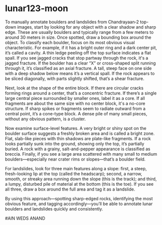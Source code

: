 # lunar123-moon


To manually annotate boulders and landslides from Chandrayaan‑2 top-down images, start by looking for any object with a clear shadow and sharp edge. These are usually boulders and typically range from a few meters to around 30 meters in size. Once spotted, draw a bounding box around the object. To classify each boulder, focus on its most obvious visual characteristic. For example, if it has a bright outer ring and a dark center pit, it’s called a cavity. A thin ledge peeling off the top surface indicates a flat spall. If you see jagged cracks that stop partway through the rock, it's a jagged fracture. If the boulder has a clear “X” or cross-shaped split running through it, it’s classified as an axial fracture. A tall, steep face on one side with a deep shadow below means it’s a vertical spall. If the rock appears to be sliced diagonally, with parts slightly shifted, that’s a shear fracture.

Next, look at the shape of the entire block. If there are circular cracks forming rings around a center, that’s a concentric fracture. If there’s a single large central piece surrounded by smaller ones, label it as a core. If all fragments are about the same size with no center block, it's a no-core structure. If sharp spikes or fragments seem to radiate outward from a central point, it’s a cone-type block. A dense pile of many small pieces, without any obvious pattern, is a cluster.

Now examine surface-level features. A very bright or shiny spot on the boulder surface suggests a freshly broken area and is called a bright zone. Flat, slab-like pieces with thin shadows are plate-like fragments. If a rock looks partially sunk into the ground, showing only the top, it’s partially buried. A rock with a grainy, salt-and-pepper appearance is classified as breccia. Finally, if you see a large area scattered with many small to medium boulders—especially near crater rims or slopes—that’s a boulder field.

For landslides, look for three main features along a slope: first, a steep, fresh-looking lip at the top (called the headscarp); second, a narrow, smooth, or streaky area running down the slope (this is the track); and third, a lumpy, disturbed pile of material at the bottom (this is the toe). If you see all three, draw a box around the full area and tag it as a landslide.

By using this approach—spotting sharp-edged rocks, identifying the most obvious feature, and tagging accordingly—you’ll be able to annotate lunar boulders and landslides quickly and consistently.

#AIN WEDS ANAND

